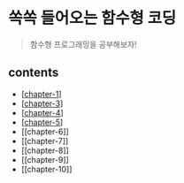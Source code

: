# 쏙쏙 들어오는 함수형 코딩

> 함수형 프로그래밍을 공부해보자!

## contents

- [[chapter-1]]
- [[chapter-3]]
- [[chapter-4]]
- [[chapter-5]]
- [[chapter-6]]
- [[chapter-7]]
- [[chapter-8]]
- [[chapter-9]]
- [[chapter-10]]

[//begin]: # "Autogenerated link references for markdown compatibility"
[chapter-1]: chapter-1.md "chapter-1"
[chapter-3]: chapter-3.md "chapter-3. 액션과 계산, 데이터의 차이를 알기"
[chapter-4]: chapter-4.md "chapter-4. 액션에서 계산 빼내기"
[chapter-5]: chapter-5.md "chapter-5. 더 좋은 액션 만들기"
[//end]: # "Autogenerated link references"
